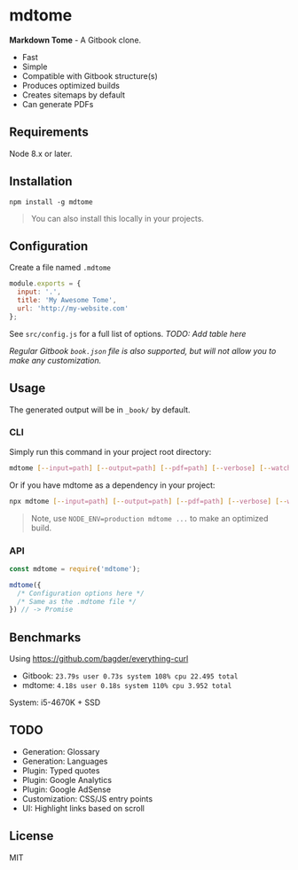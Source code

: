 # mdtome

**Markdown Tome** - A Gitbook clone.

* Fast
* Simple
* Compatible with Gitbook structure(s)
* Produces optimized builds
* Creates sitemaps by default
* Can generate PDFs

## Requirements

Node 8.x or later.

## Installation

```
npm install -g mdtome
```

> You can also install this locally in your projects.

## Configuration

Create a file named `.mdtome`

```javascript
module.exports = {
  input: '.',
  title: 'My Awesome Tome',
  url: 'http://my-website.com'
};
```

See `src/config.js` for a full list of options. *TODO: Add table here*

*Regular Gitbook `book.json` file is also supported, but will not allow you to make any customization.*

## Usage

The generated output will be in `_book/` by default.

### CLI

Simply run this command in your project root directory:

```bash
mdtome [--input=path] [--output=path] [--pdf=path] [--verbose] [--watch]
```

Or if you have mdtome as a dependency in your project:

```bash
npx mdtome [--input=path] [--output=path] [--pdf=path] [--verbose] [--watch]
```

> Note, use `NODE_ENV=production mdtome ...` to make an optimized build.

### API

```javascript
const mdtome = require('mdtome');

mdtome({
  /* Configuration options here */
  /* Same as the .mdtome file */
}) // -> Promise
```

## Benchmarks

Using https://github.com/bagder/everything-curl

* Gitbook: `23.79s user 0.73s system 108% cpu 22.495 total`
* mdtome: `4.18s user 0.18s system 110% cpu 3.952 total`

System: i5-4670K + SSD

## TODO

* Generation: Glossary
* Generation: Languages
* Plugin: Typed quotes
* Plugin: Google Analytics
* Plugin: Google AdSense
* Customization: CSS/JS entry points
* UI: Highlight links based on scroll

## License

MIT
